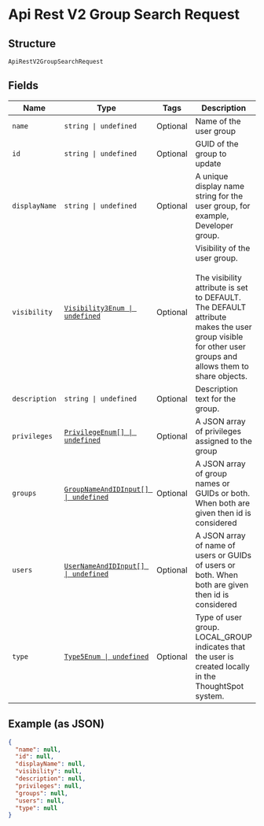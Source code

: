 
# Api Rest V2 Group Search Request

## Structure

`ApiRestV2GroupSearchRequest`

## Fields

| Name | Type | Tags | Description |
|  --- | --- | --- | --- |
| `name` | `string \| undefined` | Optional | Name of the user group |
| `id` | `string \| undefined` | Optional | GUID of the group to update |
| `displayName` | `string \| undefined` | Optional | A unique display name string for the user group, for example, Developer group. |
| `visibility` | [`Visibility3Enum \| undefined`](/doc/models/visibility-3-enum.md) | Optional | Visibility of the user group.<br><br>The visibility attribute is set to DEFAULT. The DEFAULT attribute makes the user group visible for other user groups and allows them to share objects. |
| `description` | `string \| undefined` | Optional | Description text for the group. |
| `privileges` | [`PrivilegeEnum[] \| undefined`](/doc/models/privilege-enum.md) | Optional | A JSON array of privileges assigned to the group |
| `groups` | [`GroupNameAndIDInput[] \| undefined`](/doc/models/group-name-and-id-input.md) | Optional | A JSON array of group names or GUIDs or both. When both are given then id is considered |
| `users` | [`UserNameAndIDInput[] \| undefined`](/doc/models/user-name-and-id-input.md) | Optional | A JSON array of name of users or GUIDs of users or both. When both are given then id is considered |
| `type` | [`Type5Enum \| undefined`](/doc/models/type-5-enum.md) | Optional | Type of user group. LOCAL_GROUP indicates that the user is created locally in the ThoughtSpot system. |

## Example (as JSON)

```json
{
  "name": null,
  "id": null,
  "displayName": null,
  "visibility": null,
  "description": null,
  "privileges": null,
  "groups": null,
  "users": null,
  "type": null
}
```

